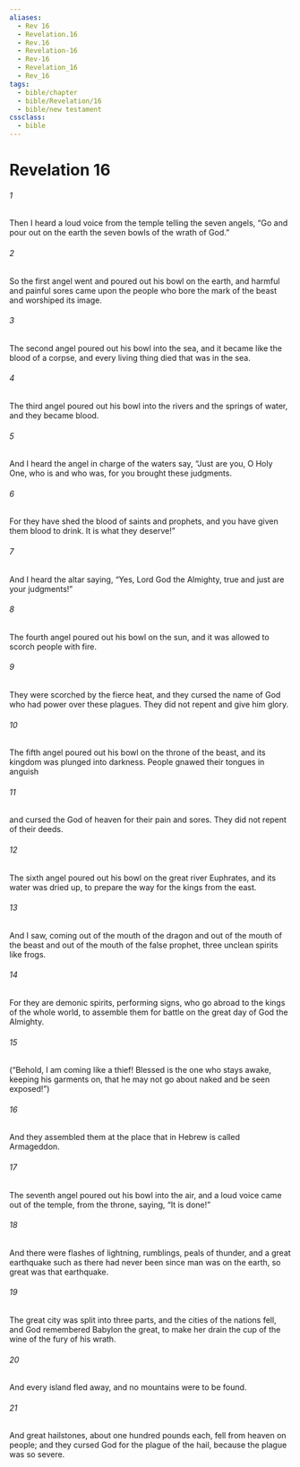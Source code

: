 ```yaml
---
aliases:
  - Rev 16
  - Revelation.16
  - Rev.16
  - Revelation-16
  - Rev-16
  - Revelation_16
  - Rev_16
tags:
  - bible/chapter
  - bible/Revelation/16
  - bible/new testament
cssclass:
  - bible
---
```


# Revelation 16

###### 1
Then I heard a loud voice from the temple telling the seven angels, “Go and pour out on the earth the seven bowls of the wrath of God.”
###### 2
So the first angel went and poured out his bowl on the earth, and harmful and painful sores came upon the people who bore the mark of the beast and worshiped its image.
###### 3
The second angel poured out his bowl into the sea, and it became like the blood of a corpse, and every living thing died that was in the sea.
###### 4
The third angel poured out his bowl into the rivers and the springs of water, and they became blood.
###### 5
And I heard the angel in charge of the waters say, “Just are you, O Holy One, who is and who was, for you brought these judgments.
###### 6
For they have shed the blood of saints and prophets, and you have given them blood to drink. It is what they deserve!”
###### 7
And I heard the altar saying, “Yes, Lord God the Almighty, true and just are your judgments!”
###### 8
The fourth angel poured out his bowl on the sun, and it was allowed to scorch people with fire.
###### 9
They were scorched by the fierce heat, and they cursed the name of God who had power over these plagues. They did not repent and give him glory.
###### 10
The fifth angel poured out his bowl on the throne of the beast, and its kingdom was plunged into darkness. People gnawed their tongues in anguish
###### 11
and cursed the God of heaven for their pain and sores. They did not repent of their deeds.
###### 12
The sixth angel poured out his bowl on the great river Euphrates, and its water was dried up, to prepare the way for the kings from the east.
###### 13
And I saw, coming out of the mouth of the dragon and out of the mouth of the beast and out of the mouth of the false prophet, three unclean spirits like frogs.
###### 14
For they are demonic spirits, performing signs, who go abroad to the kings of the whole world, to assemble them for battle on the great day of God the Almighty.
###### 15
(“Behold, I am coming like a thief! Blessed is the one who stays awake, keeping his garments on, that he may not go about naked and be seen exposed!”)
###### 16
And they assembled them at the place that in Hebrew is called Armageddon.
###### 17
The seventh angel poured out his bowl into the air, and a loud voice came out of the temple, from the throne, saying, “It is done!”
###### 18
And there were flashes of lightning, rumblings, peals of thunder, and a great earthquake such as there had never been since man was on the earth, so great was that earthquake.
###### 19
The great city was split into three parts, and the cities of the nations fell, and God remembered Babylon the great, to make her drain the cup of the wine of the fury of his wrath.
###### 20
And every island fled away, and no mountains were to be found.
###### 21
And great hailstones, about one hundred pounds each, fell from heaven on people; and they cursed God for the plague of the hail, because the plague was so severe.


